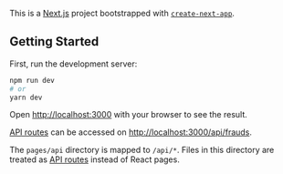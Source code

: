 This is a [Next.js](https://nextjs.org/) project bootstrapped with [`create-next-app`](https://github.com/vercel/next.js/tree/canary/packages/create-next-app).

## Getting Started

First, run the development server:

```bash
npm run dev
# or
yarn dev
```

Open [http://localhost:3000](http://localhost:3000) with your browser to see the result.

[API routes](https://nextjs.org/docs/api-routes/introduction) can be accessed on [http://localhost:3000/api/frauds](http://localhost:3000/api/frauds).

The `pages/api` directory is mapped to `/api/*`. Files in this directory are treated as [API routes](https://nextjs.org/docs/api-routes/introduction) instead of React pages.
